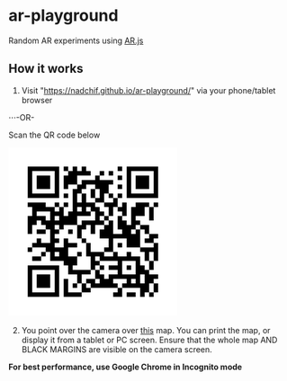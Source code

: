 # ar-playground
Random AR experiments using [AR.js]("https://github.com/jeromeetienne/AR.js/blob/master/README.md", "AR.js")


## How it works
1. Visit "https://nadchif.github.io/ar-playground/" via your phone/tablet browser

⋅⋅⋅-OR-

Scan the QR code below

![QR picture](https://github.com/nadchif/ar-playground/blob/master/assets/experience/qr.png)


2. You point over the camera over [this](https://raw.githubusercontent.com/nadchif/ar-playground/master/assets/experience/pattern-map.png) map. You can print the map, or display it from a tablet or PC screen. Ensure that the whole map AND BLACK MARGINS are visible on the camera screen.

**For best performance, use Google Chrome in Incognito mode**
